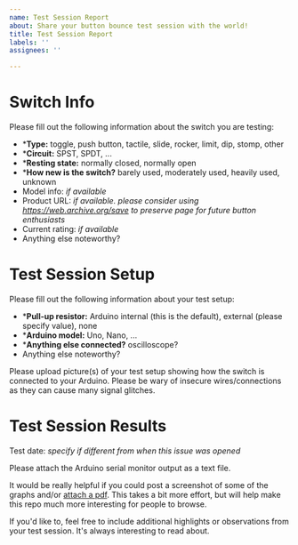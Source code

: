 ```yaml
---
name: Test Session Report
about: Share your button bounce test session with the world!
title: Test Session Report
labels: ''
assignees: ''

---
```


# Switch Info
Please fill out the following information about the switch you are testing:
- \***Type:** toggle, push button, tactile, slide, rocker, limit, dip, stomp, other
- \***Circuit:** SPST, SPDT, ...
- \***Resting state:** normally closed, normally open
- \***How new is the switch?**  barely used, moderately used, heavily used, unknown
- Model info: *if available*
- Product URL: *if available. please consider using https://web.archive.org/save to preserve page for future button enthusiasts*
- Current rating: *if available*
- Anything else noteworthy?

# Test Session Setup
Please fill out the following information about your test setup:
- \***Pull-up resistor:** Arduino internal (this is the default), external (please specify value), none
- \***Arduino model:** Uno, Nano, ...
- \***Anything else connected?** oscilloscope?
- Anything else noteworthy?

Please upload picture(s) of your test setup showing how the switch is connected to your Arduino. Please be wary of insecure wires/connections as they can cause many signal glitches.

# Test Session Results
Test date: *specify if different from when this issue was opened*

Please attach the Arduino serial monitor output as a text file.

It would be really helpful if you could post a screenshot of some of the graphs and/or [attach a pdf](https://github.com/adamfk/bouncy-button-data/wiki/creating-a-pdf-of-your-data). This takes a bit more effort, but will help make this repo much more interesting for people to browse.

If you'd like to, feel free to include additional highlights or observations from your test session. It's always interesting to read about.
